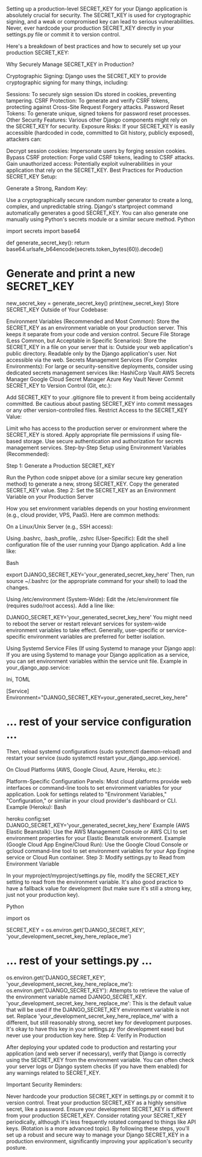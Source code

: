 Setting up a production-level SECRET_KEY for your Django application is absolutely crucial for security.  The SECRET_KEY is used for cryptographic signing, and a weak or compromised key can lead to serious vulnerabilities. Never, ever hardcode your production SECRET_KEY directly in your settings.py file or commit it to version control.

Here's a breakdown of best practices and how to securely set up your production SECRET_KEY:

Why Securely Manage SECRET_KEY in Production?

Cryptographic Signing: Django uses the SECRET_KEY to provide cryptographic signing for many things, including:

Sessions: To securely sign session IDs stored in cookies, preventing tampering.
CSRF Protection: To generate and verify CSRF tokens, protecting against Cross-Site Request Forgery attacks.
Password Reset Tokens: To generate unique, signed tokens for password reset processes.
Other Security Features: Various other Django components might rely on the SECRET_KEY for security.
Exposure Risks: If your SECRET_KEY is easily accessible (hardcoded in code, committed to Git history, publicly exposed), attackers can:

Decrypt session cookies: Impersonate users by forging session cookies.
Bypass CSRF protection: Forge valid CSRF tokens, leading to CSRF attacks.
Gain unauthorized access: Potentially exploit vulnerabilities in your application that rely on the SECRET_KEY.
Best Practices for Production SECRET_KEY Setup:

Generate a Strong, Random Key:

Use a cryptographically secure random number generator to create a long, complex, and unpredictable string.
Django's startproject command automatically generates a good SECRET_KEY. You can also generate one manually using Python's secrets module or a similar secure method.
Python

import secrets
import base64

def generate_secret_key():
    return base64.urlsafe_b64encode(secrets.token_bytes(60)).decode()

# Generate and print a new SECRET_KEY
new_secret_key = generate_secret_key()
print(new_secret_key)
Store SECRET_KEY Outside of Your Codebase:

Environment Variables (Recommended and Most Common): Store the SECRET_KEY as an environment variable on your production server. This keeps it separate from your code and version control.
Secure File Storage (Less Common, but Acceptable in Specific Scenarios): Store the SECRET_KEY in a file on your server that is:
Outside your web application's public directory.
Readable only by the Django application's user.
Not accessible via the web.
Secrets Management Services (For Complex Environments): For large or security-sensitive deployments, consider using dedicated secrets management services like:
HashiCorp Vault
AWS Secrets Manager
Google Cloud Secret Manager
Azure Key Vault
Never Commit SECRET_KEY to Version Control (Git, etc.):

Add SECRET_KEY to your .gitignore file to prevent it from being accidentally committed.
Be cautious about pasting SECRET_KEY into commit messages or any other version-controlled files.
Restrict Access to the SECRET_KEY Value:

Limit who has access to the production server or environment where the SECRET_KEY is stored.
Apply appropriate file permissions if using file-based storage.
Use secure authentication and authorization for secrets management services.
Step-by-Step Setup using Environment Variables (Recommended):

Step 1: Generate a Production SECRET_KEY

Run the Python code snippet above (or a similar secure key generation method) to generate a new, strong SECRET_KEY.
Copy the generated SECRET_KEY value.
Step 2: Set the SECRET_KEY as an Environment Variable on your Production Server

How you set environment variables depends on your hosting environment (e.g., cloud provider, VPS, PaaS). Here are common methods:

On a Linux/Unix Server (e.g., SSH access):

Using .bashrc, .bash_profile, .zshrc (User-Specific):  Edit the shell configuration file of the user running your Django application. Add a line like:

Bash

export DJANGO_SECRET_KEY='your_generated_secret_key_here'
Then, run source ~/.bashrc (or the appropriate command for your shell) to load the changes.

Using /etc/environment (System-Wide):  Edit the /etc/environment file (requires sudo/root access). Add a line like:

DJANGO_SECRET_KEY='your_generated_secret_key_here'
You might need to reboot the server or restart relevant services for system-wide environment variables to take effect. Generally, user-specific or service-specific environment variables are preferred for better isolation.

Using Systemd Service Files (If using Systemd to manage your Django app):  If you are using Systemd to manage your Django application as a service, you can set environment variables within the service unit file. Example in your_django_app.service:

Ini, TOML

[Service]
Environment="DJANGO_SECRET_KEY=your_generated_secret_key_here"
# ... rest of your service configuration ...
Then, reload systemd configurations (sudo systemctl daemon-reload) and restart your service (sudo systemctl restart your_django_app.service).

On Cloud Platforms (AWS, Google Cloud, Azure, Heroku, etc.):

Platform-Specific Configuration Panels: Most cloud platforms provide web interfaces or command-line tools to set environment variables for your application. Look for settings related to "Environment Variables," "Configuration," or similar in your cloud provider's dashboard or CLI.
Example (Heroku):
Bash

heroku config:set DJANGO_SECRET_KEY='your_generated_secret_key_here'
Example (AWS Elastic Beanstalk): Use the AWS Management Console or AWS CLI to set environment properties for your Elastic Beanstalk environment.
Example (Google Cloud App Engine/Cloud Run): Use the Google Cloud Console or gcloud command-line tool to set environment variables for your App Engine service or Cloud Run container.
Step 3: Modify settings.py to Read from Environment Variable

In your myproject/myproject/settings.py file, modify the SECRET_KEY setting to read from the environment variable.  It's also good practice to have a fallback value for development (but make sure it's still a strong key, just not your production key).

Python

import os

SECRET_KEY = os.environ.get('DJANGO_SECRET_KEY', 'your_development_secret_key_here_replace_me')

# ... rest of your settings.py ...
os.environ.get('DJANGO_SECRET_KEY', 'your_development_secret_key_here_replace_me'):
os.environ.get('DJANGO_SECRET_KEY'): Attempts to retrieve the value of the environment variable named DJANGO_SECRET_KEY.
'your_development_secret_key_here_replace_me': This is the default value that will be used if the DJANGO_SECRET_KEY environment variable is not set. Replace 'your_development_secret_key_here_replace_me' with a different, but still reasonably strong, secret key for development purposes. It's okay to have this key in your settings.py (for development ease) but never use your production key here.
Step 4: Verify in Production

After deploying your updated code to production and restarting your application (and web server if necessary), verify that Django is correctly using the SECRET_KEY from the environment variable. You can often check your server logs or Django system checks (if you have them enabled) for any warnings related to SECRET_KEY.

Important Security Reminders:

Never hardcode your production SECRET_KEY in settings.py or commit it to version control.
Treat your production SECRET_KEY as a highly sensitive secret, like a password.
Ensure your development SECRET_KEY is different from your production SECRET_KEY.
Consider rotating your SECRET_KEY periodically, although it's less frequently rotated compared to things like API keys. (Rotation is a more advanced topic).
By following these steps, you'll set up a robust and secure way to manage your Django SECRET_KEY in a production environment, significantly improving your application's security posture.